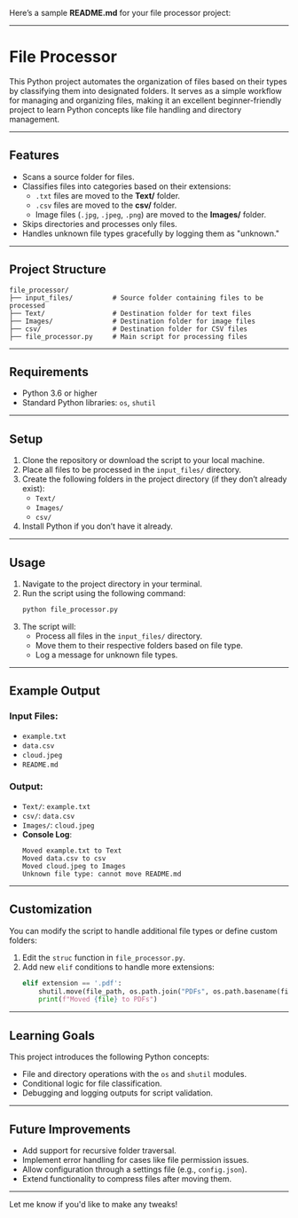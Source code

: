 Here’s a sample **README.md** for your file processor project:

---

# **File Processor**

This Python project automates the organization of files based on their types by classifying them into designated folders. It serves as a simple workflow for managing and organizing files, making it an excellent beginner-friendly project to learn Python concepts like file handling and directory management.

---

## **Features**
- Scans a source folder for files.
- Classifies files into categories based on their extensions:
  - `.txt` files are moved to the **Text/** folder.
  - `.csv` files are moved to the **csv/** folder.
  - Image files (`.jpg`, `.jpeg`, `.png`) are moved to the **Images/** folder.
- Skips directories and processes only files.
- Handles unknown file types gracefully by logging them as "unknown."

---

## **Project Structure**
```
file_processor/
├── input_files/          # Source folder containing files to be processed
├── Text/                 # Destination folder for text files
├── Images/               # Destination folder for image files
├── csv/                  # Destination folder for CSV files
├── file_processor.py     # Main script for processing files
```

---

## **Requirements**
- Python 3.6 or higher
- Standard Python libraries: `os`, `shutil`

---

## **Setup**
1. Clone the repository or download the script to your local machine.
2. Place all files to be processed in the `input_files/` directory.
3. Create the following folders in the project directory (if they don’t already exist):
   - `Text/`
   - `Images/`
   - `csv/`
4. Install Python if you don’t have it already.

---

## **Usage**
1. Navigate to the project directory in your terminal.
2. Run the script using the following command:
   ```bash
   python file_processor.py
   ```
3. The script will:
   - Process all files in the `input_files/` directory.
   - Move them to their respective folders based on file type.
   - Log a message for unknown file types.

---

## **Example Output**
### Input Files:
- `example.txt`
- `data.csv`
- `cloud.jpeg`
- `README.md`

### Output:
- `Text/`: `example.txt`
- `csv/`: `data.csv`
- `Images/`: `cloud.jpeg`
- **Console Log**:
  ```
  Moved example.txt to Text
  Moved data.csv to csv
  Moved cloud.jpeg to Images
  Unknown file type: cannot move README.md
  ```

---

## **Customization**
You can modify the script to handle additional file types or define custom folders:
1. Edit the `struc` function in `file_processor.py`.
2. Add new `elif` conditions to handle more extensions:
   ```python
   elif extension == '.pdf':
       shutil.move(file_path, os.path.join("PDFs", os.path.basename(file_path)))
       print(f"Moved {file} to PDFs")
   ```

---

## **Learning Goals**
This project introduces the following Python concepts:
- File and directory operations with the `os` and `shutil` modules.
- Conditional logic for file classification.
- Debugging and logging outputs for script validation.

---

## **Future Improvements**
- Add support for recursive folder traversal.
- Implement error handling for cases like file permission issues.
- Allow configuration through a settings file (e.g., `config.json`).
- Extend functionality to compress files after moving them.

---

Let me know if you'd like to make any tweaks!
